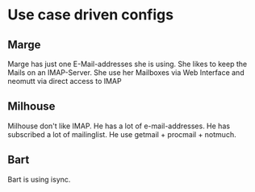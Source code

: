 # Use case driven configs

## Marge
Marge has just one E-Mail-addresses she is using. She likes to keep the Mails on an IMAP-Server.
She use her Mailboxes via Web Interface and neomutt via direct access to IMAP

## Milhouse
Milhouse don't like IMAP. He has a lot of e-mail-addresses. He has subscribed a lot of mailinglist.
He use getmail + procmail + notmuch.

## Bart
Bart is using isync.

